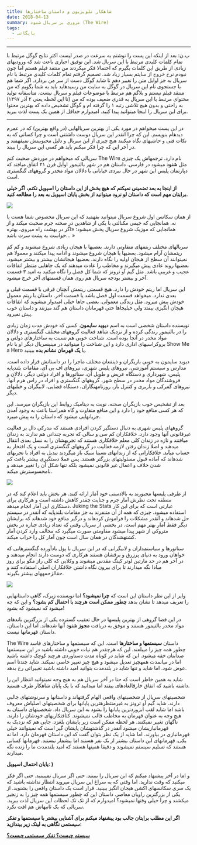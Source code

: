 ```yaml
---
title: شاهکار تلویزیون و داستان ساختارها
date: 2018-04-13
summary: مروری بر سریال شنود (The Wire)
tags:
  - بایگانی
---
```

---

پ.ن: بعد از اینکه این پست را نوشتم به سرعت در صدر لیست اکثر نتابج گوگل مرتبط با تمام کلمات کلیدی مرتبط با این سریال شد. این توفیق اجباری باعث شد که ورودیهای زیادی از طریق این کلمات بگیرم که احتمالا فکر میکردند من منتقد فیلم هستم اما چون نبودم نرخ خروج از سایتم بسیار زیاد شد. تصمیم گرفتم تمام کلمات کلیدی مرتبط با نام سریال به جز اوایل متن را تغییر دهم تا شاید گوگل دست از سر من بردارد. اگر شما هم با جستجوی نام این سریال در گوگل به سایت من رسیدهاید باید به شما بگویم که من منتقد فیلم نیستم و بلاگم هم مرتبط با موضوعات فیلم و سریال نیست. متاسفانه تولید محتوای مرتبط با این سریال به قدری ضعیف بوده که من (تا این لحظه یعنی ۲ آذر ۱۳۹۷) به راحتی و بدون هیچ تلاشی رتبه ۱ را گرفته ام و گوگل تشخیص داده که بهترین محتوا برای این سریال را اینجا میتوانید پیدا کنید. امیدوارم حداقل از همین یک پست لذت ببرید.

---

در این پست میخواهم در مورد یکی از بهترین سریالهایی (در واقع بهترین) که در عمرم دیدهام بنویسم. این که چرا انقدر این سریال دوست داشتنی است و چرا کسانی که به نکات فنی و حاشیهای نگاه میکنند هیچ چیزی از این سریال و دلیل محبوبیتش نمیفهمند و در آخر این که چرا فکر میکنم باید هر کسی این سریال را ببیند.

سریالی که میخواهم در موردش صحبت کنم The Wire نام دارد. ترجمهاش یک چیزی مثل **شنود** میشود در فارسی. داستان هم در شهر بالتیمور اوایل قرن ۲۱ اتفاق میافتد که دپارتمان پلیس این شهر در حال نبردی خیابانی با دلالان مواد مخدر و گروههای گنگستری است.

**از اینجا به بعد تضمینی نمیکنم که هیچ بخش از این داستان را اسپویل نکنم، اگر خیلی برایتان مهم است که داستان لو نرود میتوانید از بخش پایان اسپویل به بعد را مطالعه کنید.**

[![](https://kakavand.me/wp-content/uploads/2018/04/cq5dam.web_.1200.675-449x304.jpeg)](https://kakavand.me/wp-content/uploads/2018/04/cq5dam.web_.1200.675.jpeg)

از همان سکانس اول شروع سریال میتوانید بفهمید که این سریال مخصوص شما هست یا نه. همانجایی که جیمی مکنالتی با یکی از شاهدین در صحنه جرم صحبت میکند و از همانجایی که موزیک شروع سریال پخش میشود: «اگر در بهشت راه میروی، بهتره حواست به پشت سرت باشد… »

سریالهای مختلف ریتمهای متفاوتی دارند. بعضیها با هیجان زیادی شروع میشوند و کم کم ریتمشان آرام میشود. بعضیها با هیجان شروع میشوند و ادامه پیدا میکنند و معمولا هم نمیتوانند آن سطح از هیجان اولیه را نگاه دارند. بعضیها هیجانشان بیشتر و بیشتر میشود. بعضیها روند عادی پیش میگیرند و مخاطب را عادت میدهند که یک جاهایی منتظر اتفاقات عجیب و غریبی باشد. مثل گیم آو ترونز که شما کل فصل را نگاه میکنید به امید ۳ قسمت آخر و بیشتر بودجه سریال هم روی همان قسمتهای آخر خرج میشود.

این سریال اما ریتم خودش را دارد. هیچ قسمتی ریتمش آنچنان فرقی با قسمت قبلی و بعدی ندارد. میخواهد قسمت اول فصل باشد یا قسمت آخر. داستان با ریتم معمول خودش پیش میرود. مثل زندگی معمولی. بعضی جاها خیلی امیدوار میشوید که اتفاقات هیجان انگیزی بیفتد ولی خیلیجاها حتی قهرمانان داستان هم گند میزنند و داستان خوب پیش نمیرود.

نویسنده داستان شخصی است به اسم **دیوید سایمون**. کسی که خودش مدت زمان زیادی را در بالتیمور زندگی کرده و از نزدیک شاهد فعالیت گروههای مختلف گنگستری و دلالان مواد مخدر در آنجا بوده است. شناخت خوبی هم نسبت به ساختارهای دولتی و بروکراسیهای اداری دارد و این شناخت را میتوانید در مینیسریال دیگر او با نام Show Me a Hero یا **یک قهرمان نشانم بده** ببینید.

دیوید سایمون به خوبی بازیگران و ذینفعان مختلف ماجرا را در داستانش قرار داده است. مدارس و سیستم آموزشی، نیروهای پلیس شهری، نیروهای اف بی آی، مقامات بلندپایه پلیس، شهرداری و دستگاه عریض و طویل آن، سناتورها و افراد دولتی دیگر، دلالان و فروشندگان مواد مخدر در سطح شهر، گروههای گنگستری و افراد در راس هرم آنها، نیروهای گمرکی و باربری و کنترل بار، روزنامهنگاران، دستگاه قضایی، لابیگران و خیلیهای دیگر.

بعد از تشخیص خوب بازیگران صحنه، نوبت به دینامیک روابط این بازیگران میرسد. این که هر کسی منافع خود را دارد و این منافع متفاوت و گاه همراستا باعث به وجود آمدن جریانهایی میشود که داستان را به پیش میبرد.

گروههای پلیس شهری به دنبال دستگیر کردن افرادی هستند که مدرکی دال بر فعالیت غیرقانونی آنها وجود دارد. خلافکاران کم سن و سالی که تجربه چندانی هم ندارند به زندان میافتند و تازه در زندان کلی معلم خلافکاری هستند که تجربهشان را به نسل بعدی انتقال میدهند و اصلا زندان رفتن لازمه فعالیت در گروههای گنگستری است و یک افتخار به حساب میآید. خلافکارانی که از زندانهای نسبتا سبک باز میگردند تبدیل به افراد با تجربهای شدهاند که آماده قبول مسئولیتهای بزرگتر هستند. پس عملا دستگیری بیشتر باعث کم شدن خلاف و اعمال غیر قانونی نمیشود بلکه تنها شکل آن را تغییر میدهد و نامحسوسترش میکند.

[![](https://kakavand.me/wp-content/uploads/2018/04/thewire-449x304.jpg)](https://kakavand.me/wp-content/uploads/2018/04/thewire.jpg)

از طرفی پلیسها مجبورند به بالادستی خود آمار ارائه کنند. هر بخش باید اعلام کند که در منطقه تحت نظرش آمار جرم و جنایت چقدر کاهش داشته است و هرکاری برای دستکاری این آمار انجام میدهد. Juking the Stats عبارتی است که برای این کار استفاده میشود. چیزی که همه از آن متنفرند به جز مقامات بلندپایه که آنقدر در سیستم حل شدهاند و آنقدر مشکلات را فراموش کردهاند و درگیر منافع خود شدهاند که برایشان دیگر فقط آمار بهتر مهم است. در بخشی از سریال وقتی که تعداد زیادی جنازه در بخش متروکی از شهر پیدا میشود مقاومتی صورت میگیرد که مخالف وارد کردن آمار کشتهشدگان در همان سال است چون آمار کل را خراب میکند.

سناتورها و سیاستمداران و لابیگرانی که در این سریال با پول بادآورده گنگسترهایی که خواهان ورود به دنیای پرزرق و برقشان هستند هرکاری که دوست دارند انجام میدهند و در آخر هم در حد مارتین لوتر کینگ مقدس میشوند و وکلایی که کلی راز مگو برای روز مبادا نگه میدارند تا برای بیرون نگاه داشتن خلافکاران اصلی استفاده کنند و حقالزحمههای بیشتر بگیرند.

[![](https://kakavand.me/wp-content/uploads/2018/04/ERKxWZM-449x304.jpg)](https://kakavand.me/wp-content/uploads/2018/04/ERKxWZM.jpg)

وایر از این نظر داستان این است که **چرا نمیشود؟** اما نویسنده زیرک، گاهی داستانهایی را تعریف میدهد تا نشان بدهد **چطور ممکن است هرچند با احتمال کم بشود؟** و این که چه میشود که نمیشود که بشود!

در این فضا گروهی از بهترین پلیسها در حال تعقیب گسترده یکی از بزرگترین باندهای مواد مخدر بالتیمور هستند و موفق به دریافت **مجوز شنود** آنها شدهاند. اما این داستان، داستان قهرمانها نیست.

The Wire داستان **سیستمها و ساختارها** است. این که سیستمها و ساختارهای فاسد چطور همه چیز را میبلعند. این که هرچقدر هم نیات خوبی داشته باشید در این سیستمها صدایتان خفه میشود. این که شاید در کوتاه مدت دستاوردی هرچند کوچک داشته باشید اما در میانمدت همهچیز تعدیل میشود و هیچ چیز تغییر خاصی نمیکند. شاید چندتا اسم عوض شود. اما شاید و تنها شاید در بلندمدت بتوانید امید داشته باشید تغییراتی رخ بدهد.

شاید به همین خاطر است که حتا در آخر سریال هم به هیچ وجه نمیتوانید انتظار این را داشته باشید که اتفاق خارقالعادهای بیفتد اما میدانید که با یک پایان شاهکار طرف هستید.

شخصیتهای سریال از شخصیتهای واقعی الهام گرفتهاند و داستانها و سرنوشتهای جالبی دارند. شاید گیم آو ترونز به غیرمنتظرهترین پایانها برای شخصیتهای اصلیاش معروف باشد اما شاید لقب ابزوردترین پایانها را بشود به این سریال داد. شخصیتهای داستان به هیچ وجه به عنوان قهرمان به مخاطب قالب نمیشوند. کثافتکاریهای خودشان را دارند. ناگهان تغییر نمیکنند. هر لحظه ممکن است زیر پایشان بلغزد. جایی هم که نزدیک به قهرمانبازیشان میشود آنقدر در گذشتهشان پایشان گیر است که نمیتوانند خیلی قهرمانبازی در بیاورند. اما شاید از یک نظر بتوان گفت که این داستان قهرمان دارد. اما نه یکی. قهرمانهای این داستان بیشتر از یک نفر هستند اما بیشمار نیستند. قهرمانها کسانی هستند که تسلیم سیستم نمیشوند و دقیقا همینها هستند که امید بلندمدت ما را زنده نگه میدارند.

**پایان احتمال اسپویل: )**

و اما در آخر پیشنهاد میکنم که این سریال را ببینید. حتی اگر سریال نمیبینید. حتی اگر فکر میکنید که وقت ندارید. اما وقتی که به سراغ این سریال میروید انتظار نداشته باشید که یک سری سکانسهای اکشن هیجان انگیز ببینید. قرار است یک داستان واقعی را بشنوید. از یکی از بزرگترین راویان معاصر. داستان این که چطور سیستمها همه چیز را به زنجیر میکشند و چرا خیلی وقتها نمیشود؟ امیدوارم که از تک تک لحظات این سریال لذت ببرید. سریالی که یک ثانیهاش هم افت نکرد.

**اگر این مطلب برایتان جالب بود پیشنهاد میکنم برای آشنایی بیشتر با سیستمها و تفکر سیستمی نگاهی به لینک زیر بیندازید:**

[**سیستم چیست؟ تفکر سیستمی چیست؟**](http://bit.ly/2PN0ZWa)